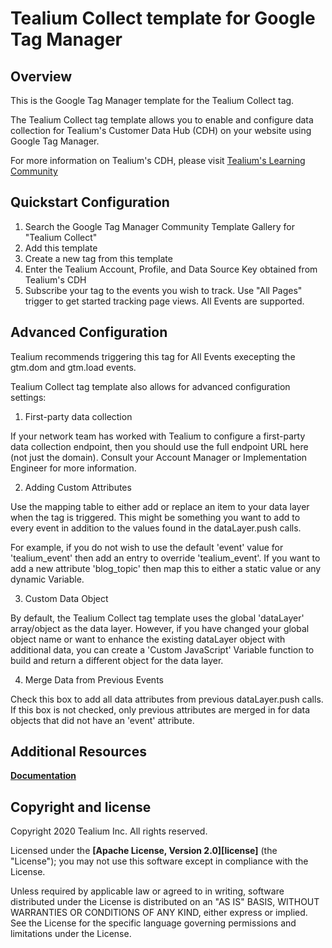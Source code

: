 # Tealium Collect template for Google Tag Manager

## Overview

This is the Google Tag Manager template for the Tealium Collect tag.

The Tealium Collect tag template allows you to enable and configure data collection for Tealium's Customer Data Hub (CDH) on your website using Google Tag Manager.

For more information on Tealium's CDH, please visit [Tealium's Learning Community](https://community.tealiumiq.com/t5/Customer-Data-Hub/Introduction-to-Customer-Data-Hub/ta-p/17571)

## Quickstart Configuration

1. Search the Google Tag Manager Community Template Gallery for "Tealium Collect"
2. Add this template
3. Create a new tag from this template
4. Enter the Tealium Account, Profile, and Data Source Key obtained from Tealium's CDH
5. Subscribe your tag to the events you wish to track.  Use "All Pages" trigger to get started tracking page views.  All Events are supported.


## Advanced Configuration

Tealium recommends triggering this tag for All Events execepting the gtm.dom and gtm.load events.

Tealium Collect tag template also allows for advanced configuration settings:

1. First-party data collection

If your network team has worked with Tealium to configure a first-party data collection endpoint, then you should use the full endpoint URL here (not just the domain).  Consult your Account Manager or Implementation Engineer for more information.

2. Adding Custom Attributes

Use the mapping table to either add or replace an item to your data layer when the tag is triggered.  This might be something you want to add to every event in addition to the values found in the dataLayer.push calls.

For example, if you do not wish to use the default 'event' value for 'tealium\_event' then add an entry to override 'tealium\_event'.  If you want to add a new attribute 'blog\_topic' then map this to either a static value or any dynamic Variable.

3. Custom Data Object

By default, the Tealium Collect tag template uses the global 'dataLayer' array/object as the data layer.  However, if you have changed your global object name or want to enhance the existing dataLayer object with additional data, you can create a 'Custom JavaScript' Variable function to build and return a different object for the data layer.

4. Merge Data from Previous Events

Check this box to add all data attributes from previous dataLayer.push calls.  If this box is not checked, only previous attributes are merged in for data objects that did not have an 'event' attribute.

## Additional Resources

**[Documentation](https://docs.tealium.com/platforms/google-tag-manager/install/)**

## Copyright and license

Copyright 2020 Tealium Inc. All rights reserved.

Licensed under the **[Apache License, Version 2.0][license]** (the "License");
you may not use this software except in compliance with the License.

Unless required by applicable law or agreed to in writing, software
distributed under the License is distributed on an "AS IS" BASIS,
WITHOUT WARRANTIES OR CONDITIONS OF ANY KIND, either express or implied.
See the License for the specific language governing permissions and
limitations under the License.

